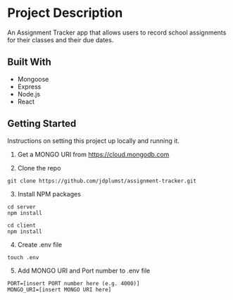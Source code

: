 # Project Description

An Assignment Tracker app that allows users to record school assignments for their classes and their due dates.

## Built With

* Mongoose
* Express
* Node.js
* React

## Getting Started

Instructions on setting this project up locally and running it.

1. Get a MONGO URI from https://cloud.mongodb.com

2. Clone the repo

```
git clone https://github.com/jdplumst/assignment-tracker.git
```

3. Install NPM packages
```
cd server
npm install
```
```
cd client
npm install
```

4. Create .env file

```
touch .env
```

5. Add MONGO URI and Port number to .env file

```
PORT=[insert PORT number here (e.g. 4000)]
MONGO_URI=[insert MONGO URI here]